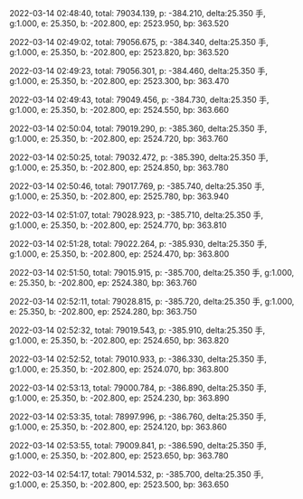 2022-03-14 02:48:40, total: 79034.139, p: -384.210, delta:25.350 手, g:1.000, e: 25.350, b: -202.800, ep: 2523.950, bp: 363.520

2022-03-14 02:49:02, total: 79056.675, p: -384.340, delta:25.350 手, g:1.000, e: 25.350, b: -202.800, ep: 2523.820, bp: 363.520

2022-03-14 02:49:23, total: 79056.301, p: -384.460, delta:25.350 手, g:1.000, e: 25.350, b: -202.800, ep: 2523.300, bp: 363.470

2022-03-14 02:49:43, total: 79049.456, p: -384.730, delta:25.350 手, g:1.000, e: 25.350, b: -202.800, ep: 2524.550, bp: 363.660

2022-03-14 02:50:04, total: 79019.290, p: -385.360, delta:25.350 手, g:1.000, e: 25.350, b: -202.800, ep: 2524.720, bp: 363.760

2022-03-14 02:50:25, total: 79032.472, p: -385.390, delta:25.350 手, g:1.000, e: 25.350, b: -202.800, ep: 2524.850, bp: 363.780

2022-03-14 02:50:46, total: 79017.769, p: -385.740, delta:25.350 手, g:1.000, e: 25.350, b: -202.800, ep: 2525.780, bp: 363.940

2022-03-14 02:51:07, total: 79028.923, p: -385.710, delta:25.350 手, g:1.000, e: 25.350, b: -202.800, ep: 2524.770, bp: 363.810

2022-03-14 02:51:28, total: 79022.264, p: -385.930, delta:25.350 手, g:1.000, e: 25.350, b: -202.800, ep: 2524.470, bp: 363.800

2022-03-14 02:51:50, total: 79015.915, p: -385.700, delta:25.350 手, g:1.000, e: 25.350, b: -202.800, ep: 2524.380, bp: 363.760

2022-03-14 02:52:11, total: 79028.815, p: -385.720, delta:25.350 手, g:1.000, e: 25.350, b: -202.800, ep: 2524.280, bp: 363.750

2022-03-14 02:52:32, total: 79019.543, p: -385.910, delta:25.350 手, g:1.000, e: 25.350, b: -202.800, ep: 2524.650, bp: 363.820

2022-03-14 02:52:52, total: 79010.933, p: -386.330, delta:25.350 手, g:1.000, e: 25.350, b: -202.800, ep: 2524.070, bp: 363.800

2022-03-14 02:53:13, total: 79000.784, p: -386.890, delta:25.350 手, g:1.000, e: 25.350, b: -202.800, ep: 2524.230, bp: 363.890

2022-03-14 02:53:35, total: 78997.996, p: -386.760, delta:25.350 手, g:1.000, e: 25.350, b: -202.800, ep: 2524.120, bp: 363.860

2022-03-14 02:53:55, total: 79009.841, p: -386.590, delta:25.350 手, g:1.000, e: 25.350, b: -202.800, ep: 2523.650, bp: 363.780

2022-03-14 02:54:17, total: 79014.532, p: -385.700, delta:25.350 手, g:1.000, e: 25.350, b: -202.800, ep: 2523.500, bp: 363.650